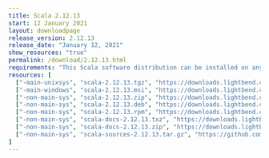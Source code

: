 ```yaml
---
title: Scala 2.12.13
start: 12 January 2021
layout: downloadpage
release_version: 2.12.13
release_date: "January 12, 2021"
show_resources: "true"
permalink: /download/2.12.13.html
requirements: "This Scala software distribution can be installed on any Unix-like or Windows system. It requires Java 8 or later, available <a href='https://www.java.com/'>here</a>."
resources: [
  ["-main-unixsys", "scala-2.12.13.tgz", "https://downloads.lightbend.com/scala/2.12.13/scala-2.12.13.tgz", "Mac OS X, Unix, Cygwin", "20.03M"],
  ["-main-windows", "scala-2.12.13.msi", "https://downloads.lightbend.com/scala/2.12.13/scala-2.12.13.msi", "Windows (msi installer)", "125.69M"],
  ["-non-main-sys", "scala-2.12.13.zip", "https://downloads.lightbend.com/scala/2.12.13/scala-2.12.13.zip", "Windows", "20.07M"],
  ["-non-main-sys", "scala-2.12.13.deb", "https://downloads.lightbend.com/scala/2.12.13/scala-2.12.13.deb", "Debian", "146.65M"],
  ["-non-main-sys", "scala-2.12.13.rpm", "https://downloads.lightbend.com/scala/2.12.13/scala-2.12.13.rpm", "RPM package", "125.95M"],
  ["-non-main-sys", "scala-docs-2.12.13.txz", "https://downloads.lightbend.com/scala/2.12.13/scala-docs-2.12.13.txz", "API docs", "53.62M"],
  ["-non-main-sys", "scala-docs-2.12.13.zip", "https://downloads.lightbend.com/scala/2.12.13/scala-docs-2.12.13.zip", "API docs", "108.84M"],
  ["-non-main-sys", "scala-sources-2.12.13.tar.gz", "https://github.com/scala/scala/archive/v2.12.13.tar.gz", "Sources", "6.8M"]
]
---
```

